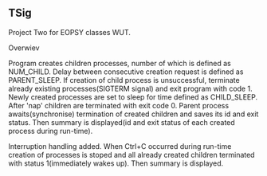 ## TSig

Project Two for EOPSY classes WUT.

Overwiev

Program creates children processes, number of which is defined as NUM_CHILD. Delay between consecutive creation request is defined as PARENT_SLEEP.
If creation of child process is unsuccessful, terminate already existing processes(SIGTERM signal) and exit program with code 1.
Newly created processes are set to sleep for time defined as CHILD_SLEEP. After \'nap\' children are terminated with exit code 0. Parent process awaits(synchronise) termination of created children and saves its id and exit status.
Then summary is displayed(id and exit status of each created process during run-time).

Interruption handling added. When Ctrl+C occurred during run-time creation of processes is stoped and all already created children terminated with status 1(immediately wakes up). Then summary is displayed.

